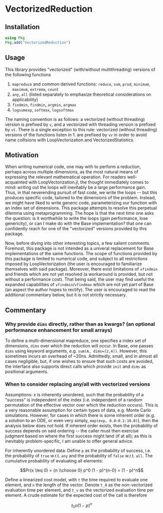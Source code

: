 # VectorizedReduction

## Installation

```julia
using Pkg
Pkg.add("VectorizedReduction")
```

## Usage

This library provides "vectorized" (with/without multithreading) versions of the following functions
1. `mapreduce` and common derived functions: `reduce`, `sum`, `prod`, `minimum`, `maximum`, `extrema`, `count`
2. `any`, `all` (listed separately to emphasize theoretical considerations on applicability)
3. `findmin`, `findmin`, `argmin`, `argmax`
4. `logsumexp`, `softmax`, `logsoftmax`

The naming convention is as follows: a vectorized (without threading) version is prefixed by `v`, and a vectorized with threading version is prefixed by `vt`.
There is a single exception to this rule: vectorized (without threading) versions of the functions listen in 1. are prefixed by `vv` in order to avoid name collisions with LoopVectorization and VectorizedStatistics.

## Motivation

When writing numerical code, one may with to perform a reduction, perhaps across multiple dimensions, as the most natural means of expressing the relevant mathematical operation.
For readers well-acquainted with LoopVectorization.jl, the thought immediately comes to mind: writing out the loops will inevitably be a large performance gain. Thus, in that neverending pursuit of fast code, we write the loops -- but this produces specific code, tailored to the dimensions of the problem.
Instead, we might have liked to write generic code, parameterizing our function with an index set of dimensions. This package attempts to resolve this perpetual dilemma using metaprogramming. The hope is that the next time one asks the question: is it worthwhile to write the loops (gain performance, lose genericity), or can I make do with the Base implementation? that one can confidently reach for one of the "vectorized" versions provided by this package.

Now, before diving into other interesting topics, a few salient comments. Foremost, this package is not intended as a univeral replacement for Base implementations of the same functions. The scope of functions provided by this package is limited to numerical code, and subject to all restrictions imposed by LoopVectorization (the user is encouraged to familiarize themselves with said package).
Moreover, there exist limitations of `vfindmin` and friends which are not yet resolved (a workaround is provided, but not without a performance cost). That being said, the user may find useful the expanded capabilities of `vfindmin`/`vfindmax` which are not yet part of Base (an aspect the author hopes to rectify). The user is encouraged to read the additional commentary below, but it is not strictly necessary.

## Commentary
### Why provide `dims` directly, rather than as kwargs? (an optional performance enhancement for small arrays)
To define a multi-dimensional mapreduce, one specifies a index set of dimensions, `dims` over which the reduction will occur. In Base, one passes `dims` using keyword arguments, e.g. `sum(A, dims=(2,4))`. However, this sometimes incurs an overhead of ~20ns. Admittedly, small, and in almost all cases negligible, but, if one wishes to ensure that such costs are avoided, the interface also supports direct calls which provide `init` and `dims` as positional arguments.

### When to consider replacing any/all with vectorized versions
Assumptions: x is inherently unordered, such that the probablilty of a "success" is independent of the index (i.e. independent of a random permutation of the effective vector over which the reduction occurs).
This is a very reasonable assumption for certain types of data, e.g. Monte Carlo simulations. However, for cases in which there is some inherent order (e.g. a solution to an ODE, or even very simply, `map(exp, 0.0:0.1:10.0)`), then the analysis below does not hold. If inherent order exists, then the probability of success depends on said ordering -- the caller must then exercise judgment based on where the first success might land (if at all); as this is inevitably problem-specific, I am unable to offer general advice.

For inherently unordered data:
Define `p` as the probability of success, i.e. the probability of `true` w.r.t. `any` and the probability of `false` w.r.t. `all`.
The cumulative probability of evaluating all elements:
```math
Pr(x \leq 0) = {n \\choose 0} p^0 (1 - p)^{n-0} = (1 - p)^n
```
Define a linearized cost model, with `t` the time required to evaluate one element, and `n` the length of the vector. Denote `t_0` as the non-vectorized evaluation time per element, and `t_v` as the vectorized evaluation time per element. A crude estimate for the expected cost of the call is therefore
```math
t_{0} n (1 - p)^n
```